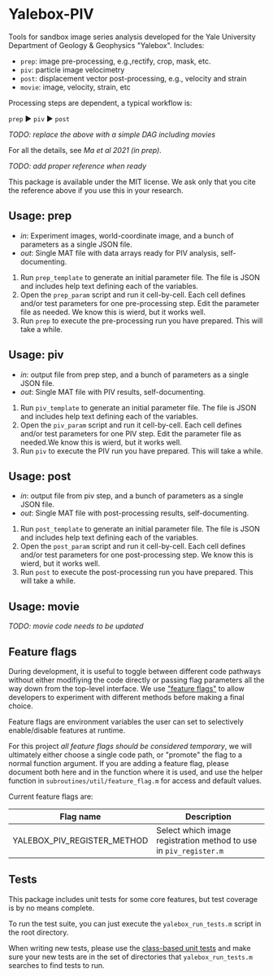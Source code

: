 # Yalebox-PIV

Tools for sandbox image series analysis developed for the Yale University
Department of Geology &amp; Geophysics "Yalebox". Includes:

- `prep`: image pre-processing, e.g.,rectify, crop, mask, etc.
- `piv`: particle image velocimetry
- `post`: displacement vector post-processing, e.g., velocity and strain
- `movie`: image, velocity, strain, etc

Processing steps are dependent, a typical workflow is:

 `prep` &#9658; `piv` &#9658; `post`

_TODO: replace the above with a simple DAG including movies_

For all the details, see *Ma et al 2021 (in prep)*.

_TODO: add proper reference when ready_

This package is available under the MIT license. We ask only that you cite the
reference above if you use this in your research. 

## Usage: prep

+ _in_: Experiment images, world-coordinate image, and a bunch of parameters as
  a single JSON file.
+ _out_: Single MAT file with data arrays ready for PIV analysis, self-documenting.

1. Run `prep_template` to generate an initial parameter file. The file is JSON
   and includes help text defining each of the variables.
1. Open the `prep_param` script and run it cell-by-cell. Each cell defines
   and/or test parameters for one pre-processing step. Edit the parameter file
   as needed. We know this is wierd, but it works well. 
1. Run `prep` to execute the pre-processing run you have prepared. This will
   take a while.

## Usage: piv 

+ _in_: output file from prep step, and a bunch of parameters as a single JSON file.
+ _out_: Single MAT file with PIV results, self-documenting.

1. Run `piv_template` to generate an initial parameter file. The file is JSON
   and includes help text defining each of the variables.
1. Open the `piv_param` script and run it cell-by-cell. Each cell defines
   and/or test parameters for one PIV step. Edit the parameter file as
    needed.We know this is wierd, but it works well. 
1. Run `piv` to execute the PIV run you have prepared. This will take a while.

## Usage: post

+ _in_: output file from piv step, and a bunch of parameters as a single JSON file.
+ _out_: Single MAT file with post-processing results, self-documenting.

1. Run `post_template` to generate an initial parameter file. The file is JSON
   and includes help text defining each of the variables.
1. Open the `post_param` script and run it cell-by-cell. Each cell defines
   and/or test parameters for one post-processing step. We know this is wierd,
   but it works well. 
1. Run `post` to execute the post-processing run you have prepared. This will
   take a while.

## Usage: movie

_TODO: movie code needs to be updated_


## Feature flags

During development, it is useful to toggle between different code pathways without either modifiying the
code directly or passing flag parameters all the way down from the top-level interface. We use
["feature flags"](https://www.martinfowler.com/articles/feature-toggles.html) to allow developers to 
experiment with different methods before making a final choice. 

Feature flags are environment variables the user can set to selectively enable/disable features at runtime. 

For this project *all feature flags should be considered temporary*, we will ultimately either choose a single
code path, or "promote" the flag to a normal function argument. If you are adding a feature flag, please document
both here and in the function where it is used, and use the helper function in `subroutines/util/feature_flag.m`
for access and default values.

Current feature flags are:

| Flag name | Description |
| --------- | ----------- |
| YALEBOX\_PIV\_REGISTER\_METHOD | Select which image registration method to use in `piv_register.m` |


## Tests

This package includes unit tests for some core features, but test coverage is by no means complete.

To run the test suite, you can just execute the `yalebox_run_tests.m` script in the root directory.

When writing new tests, please use the [class-based unit tests](https://www.mathworks.com/help/matlab/class-based-unit-tests.html?)
and make sure your new tests are in the set of directories that `yalebox_run_tests.m` searches to 
find tests to run.

